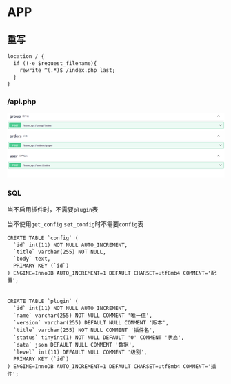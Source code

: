 #  APP

 
## 重写

~~~
location / {
  if (!-e $request_filename){
    rewrite ^(.*)$ /index.php last;
  }
}
~~~

### /api.php


![接口文档](/img/ui.jpg)


### SQL

当不启用插件时，不需要`plugin`表

当不使用`get_config` `set_config`时不需要`config`表

~~~
CREATE TABLE `config` (
  `id` int(11) NOT NULL AUTO_INCREMENT,
  `title` varchar(255) NOT NULL,
  `body` text,
  PRIMARY KEY (`id`)
) ENGINE=InnoDB AUTO_INCREMENT=1 DEFAULT CHARSET=utf8mb4 COMMENT='配置';


CREATE TABLE `plugin` (
  `id` int(11) NOT NULL AUTO_INCREMENT,
  `name` varchar(255) NOT NULL COMMENT '唯一值',
  `version` varchar(255) DEFAULT NULL COMMENT '版本',
  `title` varchar(255) NOT NULL COMMENT '插件名',
  `status` tinyint(1) NOT NULL DEFAULT '0' COMMENT '状态',
  `data` json DEFAULT NULL COMMENT '数据',
  `level` int(11) DEFAULT NULL COMMENT '级别',
  PRIMARY KEY (`id`)
) ENGINE=InnoDB AUTO_INCREMENT=1 DEFAULT CHARSET=utf8mb4 COMMENT='插件';
~~~
